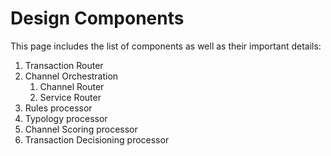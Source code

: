# Design Components

This page includes the list of components as well as their important details:

1. Transaction Router
2. Channel Orchestration
    1. Channel Router
    2. Service Router
3. Rules processor
4. Typology processor
5. Channel Scoring processor
6. Transaction Decisioning processor
